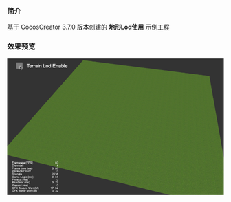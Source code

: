 ### 简介
基于 CocosCreator 3.7.0 版本创建的 **地形Lod使用** 示例工程

### 效果预览
![image](../../../gif/202302/2023020901.gif)